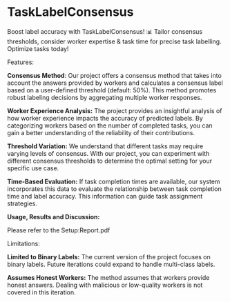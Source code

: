# TaskLabelConsensus
Boost label accuracy with TaskLabelConsensus! 📊 Tailor consensus thresholds, consider worker expertise &amp; task time for precise task labelling. Optimize tasks today! 

Features:

**Consensus Method**: Our project offers a consensus method that takes into account the answers provided by workers and calculates a consensus label based on a user-defined threshold (default: 50%). This method promotes robust labeling decisions by aggregating multiple worker responses.

**Worker Experience Analysis:** The project provides an insightful analysis of how worker experience impacts the accuracy of predicted labels. By categorizing workers based on the number of completed tasks, you can gain a better understanding of the reliability of their contributions.

**Threshold Variation:** We understand that different tasks may require varying levels of consensus. With our project, you can experiment with different consensus thresholds to determine the optimal setting for your specific use case.

**Time-Based Evaluation:** If task completion times are available, our system incorporates this data to evaluate the relationship between task completion time and label accuracy. This information can guide task assignment strategies.


**Usage, Results and Discussion:**

Please refer to the Setup:Report.pdf

Limitations:

**Limited to Binary Labels:** The current version of the project focuses on binary labels. Future iterations could expand to handle multi-class labels.

**Assumes Honest Workers:** The method assumes that workers provide honest answers. Dealing with malicious or low-quality workers is not covered in this iteration.

